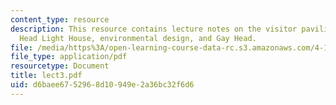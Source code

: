 ```yaml
---
content_type: resource
description: This resource contains lecture notes on the visitor pavilion for Gay
  Head Light House, environmental design, and Gay Head.
file: /media/https%3A/open-learning-course-data-rc.s3.amazonaws.com/4-191-introduction-to-integrated-design-fall-2006/d6baee6752968d10949e2a36bc32f6d6_lect3.pdf
file_type: application/pdf
resourcetype: Document
title: lect3.pdf
uid: d6baee67-5296-8d10-949e-2a36bc32f6d6
---
```

